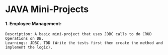 # JAVA Mini-Projects
#### 1. Employee Management: 
    Description: A basic mini-project that uses JDBC calls to do CRUD Operations on DB.
    Learnings: JDBC, TDD (Write the tests first then create the method and implement the logic).